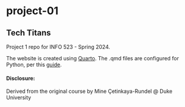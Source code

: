 # project-01
## Tech Titans

Project 1 repo for INFO 523 - Spring 2024.

The website is created using [Quarto](https://quarto.org/docs/websites/). The .qmd files are configured for Python, per this [guide](https://quarto.org/docs/computations/python.html).

#### Disclosure:
Derived from the original course by Mine Çetinkaya-Rundel @ Duke University
